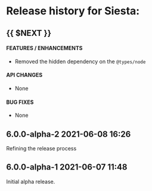 # Release history for Siesta:

## {{ $NEXT }}

#### FEATURES / ENHANCEMENTS

- Removed the hidden dependency on the `@types/node`

#### API CHANGES

- None

#### BUG FIXES

- None

## 6.0.0-alpha-2        2021-06-08 16:26

Refining the release process

## 6.0.0-alpha-1        2021-06-07 11:48

Initial alpha release.

